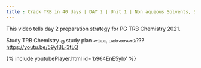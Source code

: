 ```yaml
---
title : Crack TRB in 40 days | DAY 2 | Unit 1 | Non aqueous Solvents, Solid state, Lattice energy
---
```


This video tells day 2 preparation strategy for PG TRB Chemistry 2021.

Study TRB Chemistry கு study plan எப்படி பண்ணலாம்??? 
https://youtu.be/59ylBL-3tLQ



{% include youtubePlayer.html id='b964EnE5ylo' %}
